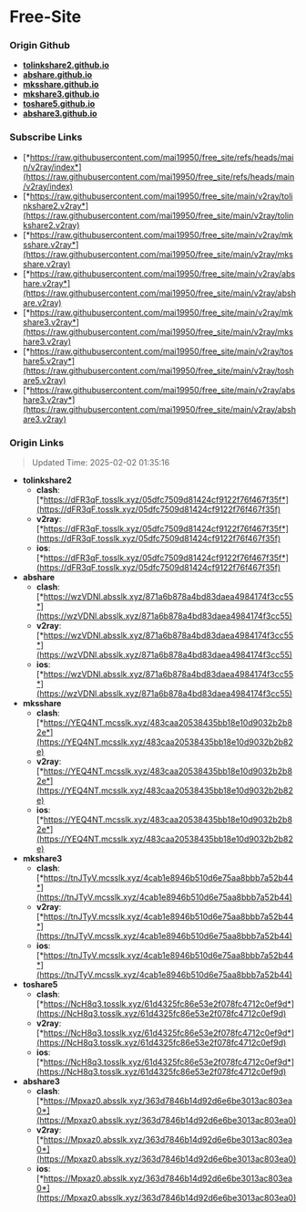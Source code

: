 # Free-Site

### Origin Github

- [**tolinkshare2.github.io**](https://github.com/tolinkshare2/tolinkshare2.github.io)
- [**abshare.github.io**](https://github.com/abshare/abshare.github.io)
- [**mksshare.github.io**](https://github.com/mksshare/mksshare.github.io)
- [**mkshare3.github.io**](https://github.com/mkshare3/mkshare3.github.io)
- [**toshare5.github.io**](https://github.com/toshare5/toshare5.github.io)
- [**abshare3.github.io**](https://github.com/abshare3/abshare3.github.io)

### Subscribe Links

- [*https://raw.githubusercontent.com/mai19950/free_site/refs/heads/main/v2ray/index*](https://raw.githubusercontent.com/mai19950/free_site/refs/heads/main/v2ray/index)
- [*https://raw.githubusercontent.com/mai19950/free_site/main/v2ray/tolinkshare2.v2ray*](https://raw.githubusercontent.com/mai19950/free_site/main/v2ray/tolinkshare2.v2ray)
- [*https://raw.githubusercontent.com/mai19950/free_site/main/v2ray/mksshare.v2ray*](https://raw.githubusercontent.com/mai19950/free_site/main/v2ray/mksshare.v2ray)
- [*https://raw.githubusercontent.com/mai19950/free_site/main/v2ray/abshare.v2ray*](https://raw.githubusercontent.com/mai19950/free_site/main/v2ray/abshare.v2ray)
- [*https://raw.githubusercontent.com/mai19950/free_site/main/v2ray/mkshare3.v2ray*](https://raw.githubusercontent.com/mai19950/free_site/main/v2ray/mkshare3.v2ray)
- [*https://raw.githubusercontent.com/mai19950/free_site/main/v2ray/toshare5.v2ray*](https://raw.githubusercontent.com/mai19950/free_site/main/v2ray/toshare5.v2ray)
- [*https://raw.githubusercontent.com/mai19950/free_site/main/v2ray/abshare3.v2ray*](https://raw.githubusercontent.com/mai19950/free_site/main/v2ray/abshare3.v2ray)

### Origin Links

> Updated Time: 2025-02-02 01:35:16

- **tolinkshare2**
  - **clash**: [*https://dFR3qF.tosslk.xyz/05dfc7509d81424cf9122f76f467f35f*](https://dFR3qF.tosslk.xyz/05dfc7509d81424cf9122f76f467f35f)
  - **v2ray**: [*https://dFR3qF.tosslk.xyz/05dfc7509d81424cf9122f76f467f35f*](https://dFR3qF.tosslk.xyz/05dfc7509d81424cf9122f76f467f35f)
  - **ios**: [*https://dFR3qF.tosslk.xyz/05dfc7509d81424cf9122f76f467f35f*](https://dFR3qF.tosslk.xyz/05dfc7509d81424cf9122f76f467f35f)
- **abshare**
  - **clash**: [*https://wzVDNl.absslk.xyz/871a6b878a4bd83daea4984174f3cc55*](https://wzVDNl.absslk.xyz/871a6b878a4bd83daea4984174f3cc55)
  - **v2ray**: [*https://wzVDNl.absslk.xyz/871a6b878a4bd83daea4984174f3cc55*](https://wzVDNl.absslk.xyz/871a6b878a4bd83daea4984174f3cc55)
  - **ios**: [*https://wzVDNl.absslk.xyz/871a6b878a4bd83daea4984174f3cc55*](https://wzVDNl.absslk.xyz/871a6b878a4bd83daea4984174f3cc55)
- **mksshare**
  - **clash**: [*https://YEQ4NT.mcsslk.xyz/483caa20538435bb18e10d9032b2b82e*](https://YEQ4NT.mcsslk.xyz/483caa20538435bb18e10d9032b2b82e)
  - **v2ray**: [*https://YEQ4NT.mcsslk.xyz/483caa20538435bb18e10d9032b2b82e*](https://YEQ4NT.mcsslk.xyz/483caa20538435bb18e10d9032b2b82e)
  - **ios**: [*https://YEQ4NT.mcsslk.xyz/483caa20538435bb18e10d9032b2b82e*](https://YEQ4NT.mcsslk.xyz/483caa20538435bb18e10d9032b2b82e)
- **mkshare3**
  - **clash**: [*https://tnJTyV.mcsslk.xyz/4cab1e8946b510d6e75aa8bbb7a52b44*](https://tnJTyV.mcsslk.xyz/4cab1e8946b510d6e75aa8bbb7a52b44)
  - **v2ray**: [*https://tnJTyV.mcsslk.xyz/4cab1e8946b510d6e75aa8bbb7a52b44*](https://tnJTyV.mcsslk.xyz/4cab1e8946b510d6e75aa8bbb7a52b44)
  - **ios**: [*https://tnJTyV.mcsslk.xyz/4cab1e8946b510d6e75aa8bbb7a52b44*](https://tnJTyV.mcsslk.xyz/4cab1e8946b510d6e75aa8bbb7a52b44)
- **toshare5**
  - **clash**: [*https://NcH8q3.tosslk.xyz/61d4325fc86e53e2f078fc4712c0ef9d*](https://NcH8q3.tosslk.xyz/61d4325fc86e53e2f078fc4712c0ef9d)
  - **v2ray**: [*https://NcH8q3.tosslk.xyz/61d4325fc86e53e2f078fc4712c0ef9d*](https://NcH8q3.tosslk.xyz/61d4325fc86e53e2f078fc4712c0ef9d)
  - **ios**: [*https://NcH8q3.tosslk.xyz/61d4325fc86e53e2f078fc4712c0ef9d*](https://NcH8q3.tosslk.xyz/61d4325fc86e53e2f078fc4712c0ef9d)
- **abshare3**
  - **clash**: [*https://Mpxaz0.absslk.xyz/363d7846b14d92d6e6be3013ac803ea0*](https://Mpxaz0.absslk.xyz/363d7846b14d92d6e6be3013ac803ea0)
  - **v2ray**: [*https://Mpxaz0.absslk.xyz/363d7846b14d92d6e6be3013ac803ea0*](https://Mpxaz0.absslk.xyz/363d7846b14d92d6e6be3013ac803ea0)
  - **ios**: [*https://Mpxaz0.absslk.xyz/363d7846b14d92d6e6be3013ac803ea0*](https://Mpxaz0.absslk.xyz/363d7846b14d92d6e6be3013ac803ea0)
